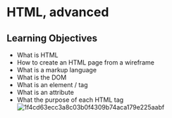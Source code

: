 # HTML, advanced
## Learning Objectives
* What is HTML
* How to create an HTML page from a wireframe
* What is a markup language
* What is the DOM
* What is an element / tag
* What is an attribute
* What the purpose of each HTML tag
![1f4cd63ecc3a8c03b0f4309b74aca179e225aabf](https://user-images.githubusercontent.com/90031228/226397218-932fef79-f989-483f-b600-144e6a8425a5.jpg)
